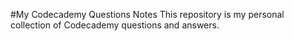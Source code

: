 #My Codecademy Questions Notes
This repository is my personal collection of Codecademy questions and answers.
